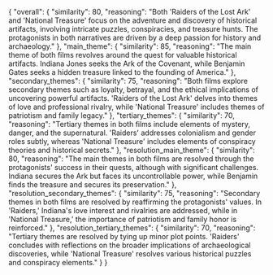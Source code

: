 {
    "overall": {
        "similarity": 80,
        "reasoning": "Both 'Raiders of the Lost Ark' and 'National Treasure' focus on the adventure and discovery of historical artifacts, involving intricate puzzles, conspiracies, and treasure hunts. The protagonists in both narratives are driven by a deep passion for history and archaeology."
    },
    "main_theme": {
        "similarity": 85,
        "reasoning": "The main theme of both films revolves around the quest for valuable historical artifacts. Indiana Jones seeks the Ark of the Covenant, while Benjamin Gates seeks a hidden treasure linked to the founding of America."
    },
    "secondary_themes": {
        "similarity": 75,
        "reasoning": "Both films explore secondary themes such as loyalty, betrayal, and the ethical implications of uncovering powerful artifacts. 'Raiders of the Lost Ark' delves into themes of love and professional rivalry, while 'National Treasure' includes themes of patriotism and family legacy."
    },
    "tertiary_themes": {
        "similarity": 70,
        "reasoning": "Tertiary themes in both films include elements of mystery, danger, and the supernatural. 'Raiders' addresses colonialism and gender roles subtly, whereas 'National Treasure' includes elements of conspiracy theories and historical secrets."
    },
    "resolution_main_theme": {
        "similarity": 80,
        "reasoning": "The main themes in both films are resolved through the protagonists' success in their quests, although with significant challenges. Indiana secures the Ark but faces its uncontrollable power, while Benjamin finds the treasure and secures its preservation."
    },
    "resolution_secondary_themes": {
        "similarity": 75,
        "reasoning": "Secondary themes in both films are resolved by reaffirming the protagonists' values. In 'Raiders,' Indiana's love interest and rivalries are addressed, while in 'National Treasure,' the importance of patriotism and family honor is reinforced."
    },
    "resolution_tertiary_themes": {
        "similarity": 70,
        "reasoning": "Tertiary themes are resolved by tying up minor plot points. 'Raiders' concludes with reflections on the broader implications of archaeological discoveries, while 'National Treasure' resolves various historical puzzles and conspiracy elements."
    }
}